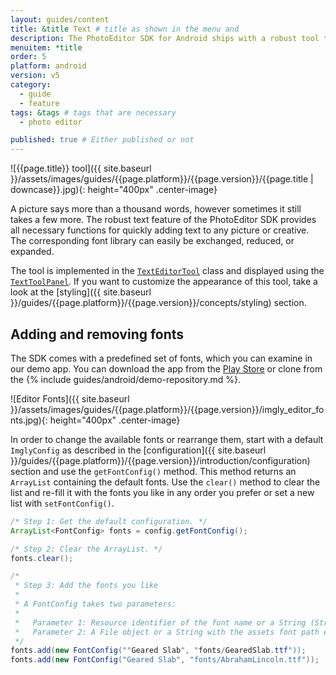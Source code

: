 ```yaml
---
layout: guides/content
title: &title Text # title as shown in the menu and 
description: The PhotoEditor SDK for Android ships with a robust tool that provides all necessary functions for quickly adding text. Learn how to add custom fonts.
menuitem: *title
order: 5
platform: android
version: v5
category: 
  - guide
  - feature
tags: &tags # tags that are necessary
  - photo editor 

published: true # Either published or not 
---
```


![{{page.title}} tool]({{ site.baseurl }}/assets/images/guides/{{page.platform}}/{{page.version}}/{{page.title | downcase}}.jpg){: height="400px" .center-image}

A picture says more than a thousand words, however sometimes it still takes a few more. The robust text feature of the PhotoEditor SDK provides all necessary functions for quickly adding text to any picture or creative. The corresponding font library can easily be exchanged, reduced, or expanded.

The tool is implemented in the [`TextEditorTool`]({{site.baseurl}}/apidocs/{{page.platform}}/{{page.version}}/ly/img/android/sdk/tools/TextEditorTool.html) class and displayed using the [`TextToolPanel`]({{site.baseurl}}/apidocs/{{page.platform}}/{{page.version}}/ly/img/android/ui/panels/TextToolPanel.html). If you want to customize the appearance of this tool, take a look at the [styling]({{ site.baseurl }}/guides/{{page.platform}}/{{page.version}}/concepts/styling) section.

## Adding and removing fonts

The SDK comes with a predefined set of fonts, which you can examine in our demo app. You can download the app from the [Play Store](https://play.google.com/store/apps/details?id=com.photoeditorsdk.android.app) or clone from the {% include guides/android/demo-repository.md %}.

![Editor Fonts]({{ site.baseurl }}/assets/images/guides/{{page.platform}}/{{page.version}}/imgly_editor_fonts.jpg){: height="400px" .center-image}

In order to change the available fonts or rearrange them, start with a default `ImglyConfig` as described in the [configuration]({{ site.baseurl }}/guides/{{page.platform}}/{{page.version}}/introduction/configuration) section and use the `getFontConfig()` method. This method returns
an `ArrayList` containing the default fonts. Use the `clear()` method to clear the list and re-fill
it with the fonts you like in any order you prefer or set a new list with  `setFontConfig()`.

```java
/* Step 1: Get the default configuration. */
ArrayList<FontConfig> fonts = config.getFontConfig();

/* Step 2: Clear the ArrayList. */
fonts.clear();

/*
 * Step 3: Add the fonts you like
 *
 * A FontConfig takes two parameters:
 *
 *   Parameter 1: Resource identifier of the font name or a String (String)
 *   Parameter 2: A File object or a String with the assets font path e.g. fonts/AbrahamLincoln.ttf
 */
fonts.add(new FontConfig(""Geared Slab", "fonts/GearedSlab.ttf"));
fonts.add(new FontConfig("Geared Slab", "fonts/AbrahamLincoln.ttf"));
```
